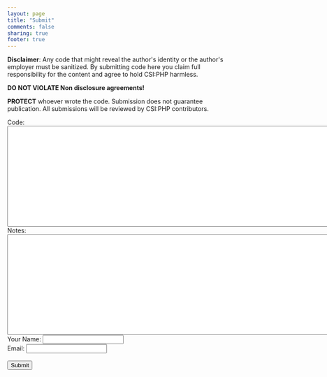 ```yaml
---
layout: page
title: "Submit"
comments: false
sharing: true
footer: true
---
```


**Disclaimer**: Any code that might reveal the author's identity or the author's 
employer must be sanitized. By submitting code here you claim full responsibility for the content and agree to hold CSI:PHP harmless. 

**DO NOT VIOLATE Non disclosure agreements!**

**PROTECT** whoever wrote the code. Submission does not guarantee publication. All submissions will be reviewed by CSI:PHP contributors.

<div class="blog-index">
  <form action="https://api.foform.com/forms/6a04353a-d9d8-44af-9d20-c9f79c758856/submissionsUrlEncoded" method="post">
    Code:<br>
    <textarea name="code" cols="100" rows="15"></textarea>
    <br>
    Notes:<br>
    <textarea name="notes" cols="100" rows="15"></textarea>
    <br>
    Your Name: <input type="text" name="name">
    <br>
    Email: <input type="email" name="emailAddress">
    <br><br>
    <input type="submit" value="Submit">
  </form>

  <script src="https://script.foform.com/foform.js"></script>

</div>
